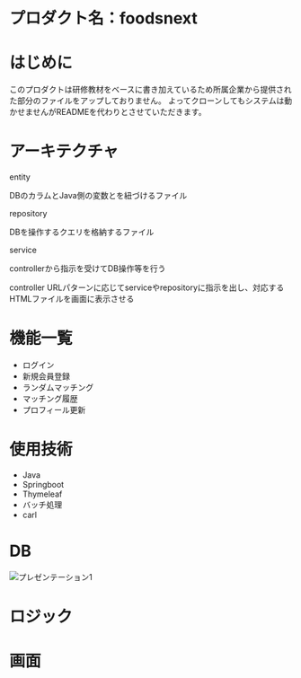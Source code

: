 # プロダクト名：foodsnext

# はじめに
このプロダクトは研修教材をベースに書き加えているため所属企業から提供された部分のファイルをアップしておりません。
よってクローンしてもシステムは動かせませんがREADMEを代わりとさせていただきます。

# アーキテクチャ
entity

DBのカラムとJava側の変数とを紐づけるファイル

repository

DBを操作するクエリを格納するファイル

service

controllerから指示を受けてDB操作等を行う

controller
URLパターンに応じてserviceやrepositoryに指示を出し、対応するHTMLファイルを画面に表示させる

# 機能一覧
- ログイン
- 新規会員登録
- ランダムマッチング
- マッチング履歴
- プロフィール更新

# 使用技術
- Java
- Springboot
- Thymeleaf
- バッチ処理
- carl

# DB
![プレゼンテーション1](https://user-images.githubusercontent.com/49260657/72248455-8ecca200-363a-11ea-8170-9e84a90125fe.jpg)


# ロジック


# 画面

